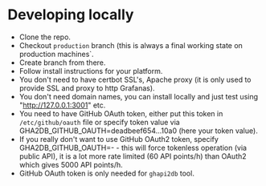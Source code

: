 # Developing locally

- Clone the repo.
- Checkout `production` branch (this is always a final working state on production machines`.
- Create branch from there.
- Follow install instructions for your platform.
- You don't need to have certbot SSL's, Apache proxy (it is only used to provide SSL and proxy to http Grafanas).
- You don't need domain names, you can install locally and just test using "http://127.0.0.1:3001" etc.
- You need to have GitHub OAuth token, either put this token in `/etc/github/oauth` file or specify token value via GHA2DB_GITHUB_OAUTH=deadbeef654...10a0 (here your token value).
- If you really don't want to use GitHub OAuth2 token, specify GHA2DB_GITHUB_OAUTH=- - this will force tokenless operation (via public API), it is a lot more rate limited (60 API points/h) than OAuth2 which gives 5000 API points/h.
- GitHub OAuth token is only needed for `ghapi2db` tool.
